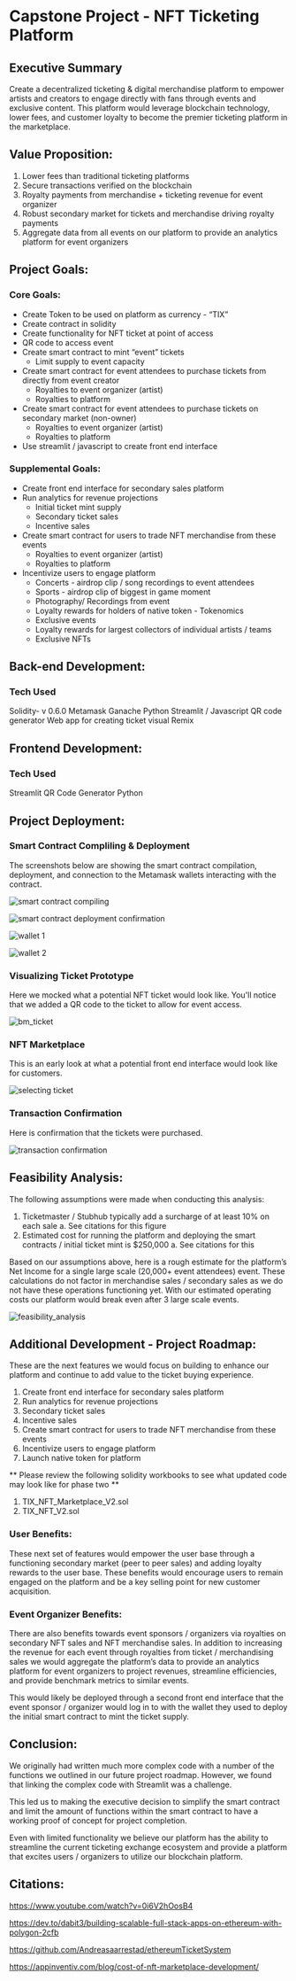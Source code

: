
# Capstone Project -  NFT Ticketing Platform

## Executive Summary

Create a decentralized ticketing & digital merchandise platform to empower artists and creators to engage directly with fans through events and exclusive content. This platform would leverage blockchain technology,  lower fees, and customer loyalty to become the premier ticketing platform in the marketplace.

## Value Proposition:

1. Lower fees than traditional ticketing platforms
2. Secure transactions verified on the blockchain 
3. Royalty payments from merchandise + ticketing revenue for event organizer
4. Robust secondary market for tickets and merchandise driving royalty payments
5. Aggregate data from all events on our platform to provide an analytics platform for event organizers 


## Project Goals:

  ### Core Goals:

  - Create Token to be used on platform as currency - “TIX”
  - Create contract in solidity 
  - Create functionality for NFT ticket at point of access
  - QR code to access event
  - Create smart contract to mint “event” tickets
    - Limit supply to event capacity
  - Create smart contract for event attendees to purchase tickets from directly from event creator
    - Royalties to event organizer (artist)
    - Royalties to platform
  - Create smart contract for event attendees to purchase tickets on secondary market (non-owner)
    - Royalties to event organizer (artist)
    - Royalties to platform
  - Use streamlit / javascript to create front end interface

  ### Supplemental Goals:

  - Create front end interface for secondary sales platform
  - Run analytics for revenue projections 
    - Initial ticket mint supply
    - Secondary ticket sales
    - Incentive sales
  - Create smart contract for users to trade NFT merchandise from these events
    - Royalties to event organizer (artist)
    - Royalties to platform 
  - Incentivize users to engage platform
    - Concerts - airdrop clip / song recordings to event attendees
    - Sports - airdrop clip of biggest in game moment
    - Photography/ Recordings from event 
    - Loyalty rewards for holders of native token - Tokenomics
    - Exclusive events 
    - Loyalty rewards for largest collectors of individual artists / teams 
    - Exclusive NFTs

## Back-end Development:

### Tech Used

Solidity- v 0.6.0
Metamask
Ganache
Python
Streamlit / Javascript 
QR code generator
Web app for creating ticket visual
Remix

## Frontend Development:

### Tech Used

Streamlit
QR Code Generator
Python

## Project Deployment:

### Smart Contract Compliling & Deployment

The screenshots below are showing the smart contract compilation, deployment, and connection to the Metamask wallets interacting with the contract.

![smart contract compiling](https://user-images.githubusercontent.com/91380617/159125772-2c032f05-2478-4837-bbf6-27210e8deba8.png)


![smart contract deployment confirmation](https://user-images.githubusercontent.com/91380617/159125783-bcd5801a-c412-408b-b5cb-41511228c99c.png)


![wallet 1](https://user-images.githubusercontent.com/91380617/159125778-c5be1739-32ce-4248-a4fb-d971d242f1b7.png)


![wallet 2](https://user-images.githubusercontent.com/91380617/159125781-1659ff28-86e6-4b1a-ba02-1abbea2fa3e7.png)

### Visualizing Ticket Prototype

Here we mocked what a potential NFT ticket would look like. You'll notice that we added a QR code to the ticket to allow for event access. 

![bm_ticket](https://user-images.githubusercontent.com/91380617/159125714-09b58baa-6545-44db-8855-72e49f51f865.png)

### NFT Marketplace 

This is an early look at what a potential front end interface would look like for customers.

![selecting ticket](https://user-images.githubusercontent.com/91380617/159125767-f1e89b7b-bac3-4f5b-842b-97fc706ab0de.png)


### Transaction Confirmation 

Here is confirmation that the tickets were purchased.

![transaction confirmation](https://user-images.githubusercontent.com/91380617/159125757-e195a9ab-cc5b-421a-8c44-22f284c8ce06.png)

## Feasibility Analysis:

The following assumptions were made when conducting this analysis:

1. Ticketmaster / Stubhub typically add a surcharge of at least 10% on each sale
    a. See citations for this figure 
2. Estimated cost for running the platform and deploying the smart contracts / initial ticket mint is $250,000
    a. See citations for this 

Based on our assumptions above, here is a rough estimate for the platform’s Net Income for a single large scale (20,000+ event attendees) event. These calculations do not factor in merchandise sales / secondary sales as we do not have these operations functioning yet. With our estimated operating costs our platform would break even after 3 large scale events.

![feasibility_analysis](https://user-images.githubusercontent.com/91380617/159125755-ea04085b-49b9-4215-97c6-fdc210d14984.png)


## Additional Development - Project Roadmap:

These are the next features we would focus on building to enhance our platform and continue to add value to the ticket buying experience. 

1. Create front end interface for secondary sales platform
2. Run analytics for revenue projections 
3. Secondary ticket sales
4. Incentive sales
5. Create smart contract for users to trade NFT merchandise from these events
6. Incentivize users to engage platform
7. Launch native token for platform

** Please review the following solidity workbooks to see what updated code may look like for phase two **

1. TIX_NFT_Marketplace_V2.sol
2. TIX_NFT_V2.sol

### User Benefits:

These next set of features would empower the user base through a functioning secondary market (peer to peer sales) and adding loyalty rewards to the user base. These benefits would encourage users to remain engaged on the platform and be a key selling point for new customer acquisition. 

### Event Organizer Benefits:

There are also benefits towards event sponsors / organizers via royalties on secondary NFT sales and NFT merchandise sales. In addition to increasing the revenue for each event through royalties from ticket / merchandising sales we would aggregate the platform’s data to provide an analytics platform for event organizers to project revenues, streamline efficiencies, and provide benchmark metrics to similar events. 

This would likely be deployed through a second front end interface that the event sponsor / organizer would log in to with the wallet they used to deploy the initial smart contract to mint the ticket supply.

 
## Conclusion:

We originally had written much more complex code with a number of the functions we outlined in our future project roadmap. However, we found that linking the complex code with Streamlit was a challenge. 

This led us to making the executive decision to simplify the smart contract and limit the amount of functions within the smart contract to have a working proof of concept for project completion. 

Even with limited functionality we believe our platform has the ability to streamline the current ticketing exchange ecosystem and provide a platform that excites users / organizers to utilize our blockchain platform. 

## Citations:

https://www.youtube.com/watch?v=0i6V2hOosB4

https://dev.to/dabit3/building-scalable-full-stack-apps-on-ethereum-with-polygon-2cfb

https://github.com/Andreasaarrestad/ethereumTicketSystem

https://appinventiv.com/blog/cost-of-nft-marketplace-development/

